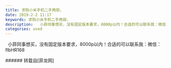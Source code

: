 ```yaml
---
title: 求购小米手机二手两部，
date: 2019-2-2 11:17
keywords: 求购小米手机二手两部，
description:   小菲同事想买，没有固定版本要求，8000p以内！合适的可以联系我：微信：flbHR168
categories: used
---
```

<td class="t_f" id="postmessage_2883876">

  小菲同事想买，没有固定版本要求，8000p以内！合适的可以联系我：微信：flbHR168<br/>
</td>
###### 转载自[菲龙网]